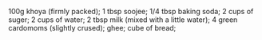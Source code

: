 100g khoya (firmly packed);
1 tbsp soojee;
1/4 tbsp baking soda;
2 cups of suger;
2 cups of water;
2 tbsp milk (mixed with a little water);
4 green cardomoms (slightly crused);
ghee;
cube of bread;
